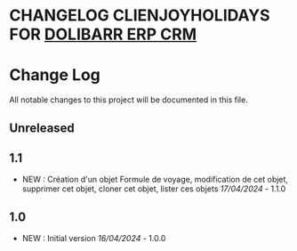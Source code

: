 # CHANGELOG CLIENJOYHOLIDAYS FOR [DOLIBARR ERP CRM](https://www.dolibarr.org)

# Change Log
All notable changes to this project will be documented in this file.

## Unreleased




## 1.1

- NEW : Création d'un objet Formule de voyage, modification de cet objet, supprimer cet objet, cloner cet objet, lister ces objets *17/04/2024* - 1.1.0

## 1.0

- NEW : Initial version *16/04/2024* - 1.0.0
